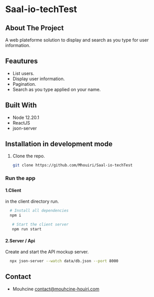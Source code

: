 # Saal-io-techTest

<!-- ABOUT THE PROJECT -->
## About The Project

<p>A web plateforme solution to display and search as you type for user information. 
</p>

## Feautures
* List users.
* Display user information.
* Pagination.
* Search as you type applied on your name. 
 
## Built With

* Node 12.20.1
* ReactJS
* json-server


## Installation in development mode

1. Clone the repo.
   ```sh
   git clone https://github.com/Mhouiri/Saal-io-techTest
   ```

### Run the app 
#### 1.Client 
 in the client directory run.
 ```sh
   # Install all dependencies
   npm i
   ```
```sh
   # Start the client server
   npm run start
   ```
#### 2.Server / Api
  Create and start the API mockup server.
 ```sh 
   npx json-server --watch data/db.json --port 8000
```
   
 <!-- CONTACT -->
## Contact
- Mouhcine <contact@mouhcine-houiri.com>
